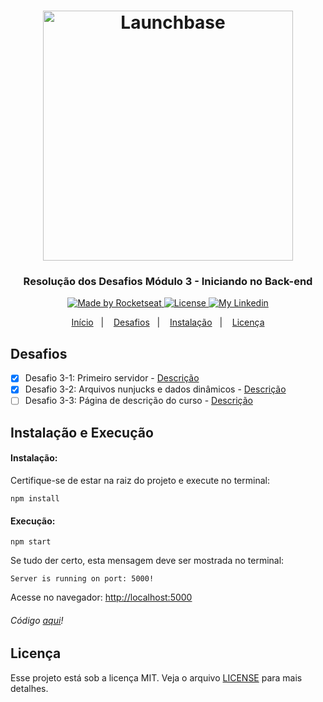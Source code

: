 <h1 align="center">
    <img alt="Launchbase" src="https://storage.googleapis.com/golden-wind/bootcamp-launchbase/logo.png" width="400px" />
</h1>

<h3 align="center">
  Resolução dos Desafios Módulo 3 - Iniciando no Back-end
</h3>

<p align="center">

  <a href="https://rocketseat.com.br">
    <img alt="Made by Rocketseat" src="https://img.shields.io/badge/made%20by-Rocketseat-%23F8952D">
  </a>

  <a href="https://github.com/chicodiegomoreira/launchbase-04/blob/master/LICENSE" >
    <img alt="License" src="https://img.shields.io/badge/license-MIT-%23F8952D">
  </a>
  
  <a href="https://www.linkedin.com/in/chicodiegomoreira/" >
    <img alt="My Linkedin" src="https://img.shields.io/badge/-chicodiegomoreira-%230077B5?style=social&logo=linkedin">
  </a>

</p>

<p align="center">
  <a href="https://github.com/chicodiegomoreira/launchbase-04">Início</a>&nbsp;&nbsp;&nbsp;|&nbsp;&nbsp;&nbsp;
  <a href="#desafios">Desafios</a>&nbsp;&nbsp;&nbsp;|&nbsp;&nbsp;&nbsp;
  <a href="#instalação-e-execução">Instalação</a>&nbsp;&nbsp;&nbsp;|&nbsp;&nbsp;&nbsp;
  <a href="#licença">Licença</a>
</p>

## Desafios
- [x] Desafio 3-1: Primeiro servidor - 
<a href="https://github.com/Rocketseat/bootcamp-launchbase-desafios-03/blob/master/desafios/03-1-primeiro-servidor.md">Descrição</a>
- [x] Desafio 3-2: Arquivos nunjucks e dados dinâmicos - 
<a href="https://github.com/Rocketseat/bootcamp-launchbase-desafios-03/blob/master/desafios/03-2-nunjucks-e-dados-dinamicos.md">Descrição</a>
- [ ] Desafio 3-3: Página de descrição do curso - 
<a href="https://github.com/Rocketseat/bootcamp-launchbase-desafios-03/blob/master/desafios/03-3-pagina-descricao-curso.md">Descrição</a>

## Instalação e Execução

#### Instalação:

Certifique-se de estar na raiz do projeto e execute no terminal:

```
npm install
```

#### Execução:
```
npm start
```
Se tudo der certo, esta mensagem deve ser mostrada no terminal:

```
Server is running on port: 5000!
```

Acesse no navegador: [http://localhost:5000](http://localhost:5000)

###### Código [aqui](https://github.com/chicodiegomoreira/launchbase-04/tree/master/docs/semana01/modulo03/desafio-3)!

## Licença

Esse projeto está sob a licença MIT. Veja o arquivo [LICENSE](https://github.com/chicodiegomoreira/launchbase-04/blob/master/LICENSE) para mais detalhes.
